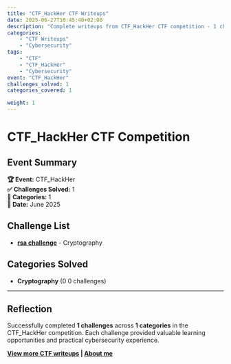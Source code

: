 ```yaml
---
title: "CTF_HackHer CTF Writeups"
date: 2025-06-27T10:45:40+02:00
description: "Complete writeups from CTF_HackHer CTF competition - 1 challenges solved across 1 categories"
categories:
    - "CTF Writeups"
    - "Cybersecurity"
tags:
    - "CTF"
    - "CTF_HackHer"
    - "Cybersecurity"
event: "CTF_HackHer"
challenges_solved: 1
categories_covered: 1

weight: 1
---
```


# CTF_HackHer CTF Competition

## Event Summary

**🏆 Event:** CTF_HackHer  
**✅ Challenges Solved:** 1  
**🎯 Categories:** 1  
**📅 Date:** June 2025



## Challenge List

- **[rsa challenge](/ctf/ctf-hackher/rsa-challenge/)** - Cryptography


## Categories Solved

- **Cryptography** (0
0 challenges)

---

## Reflection

Successfully completed **1 challenges** across **1 categories** in the CTF_HackHer competition. Each challenge provided valuable learning opportunities and practical cybersecurity experience.

**[View more CTF writeups](/ctf) | [About me](/about)**
